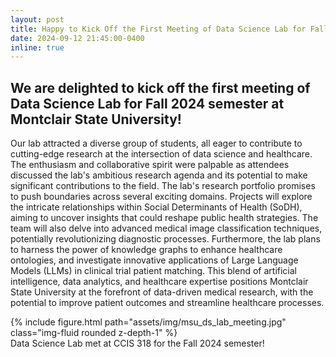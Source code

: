 ```yaml
---
layout: post
title: Happy to Kick Off the First Meeting of Data Science Lab for Fall 2024 Semester at Montclair State University!
date: 2024-09-12 21:45:00-0400
inline: true
---
```


We are delighted to kick off the first meeting of Data Science Lab for Fall 2024 semester at Montclair State University! 
-----------------------

Our lab attracted a diverse group of students, all eager to contribute to cutting-edge research at the intersection of data science and healthcare. 
The enthusiasm and collaborative spirit were palpable as attendees discussed the lab's ambitious research agenda and its potential to make significant contributions to the field.
The lab's research portfolio promises to push boundaries across several exciting domains. 
Projects will explore the intricate relationships within Social Determinants of Health (SoDH), aiming to uncover insights that could reshape public health strategies. 
The team will also delve into advanced medical image classification techniques, potentially revolutionizing diagnostic processes. 
Furthermore, the lab plans to harness the power of knowledge graphs to enhance healthcare ontologies, and investigate innovative applications of Large Language Models (LLMs) in clinical trial patient matching.
This blend of artificial intelligence, data analytics, and healthcare expertise positions Montclair State University at the forefront of data-driven medical research, with the potential to improve patient outcomes and streamline healthcare processes.

<div class="row">
    <div class="col-sm mt-3 mt-md-0">
        {% include figure.html path="assets/img/msu_ds_lab_meeting.jpg" class="img-fluid rounded z-depth-1" %}
    </div>
</div>
<div class="caption">
    Data Science Lab met at CCIS 318 for the Fall 2024 semester!
</div>